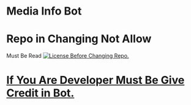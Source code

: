 # Media Info Bot

# Repo in Changing Not Allow
Must Be Read <a href="https://t.me/DKBOTZ"><img src="https://img.shields.io/github/license/DKBOTZHELP/Media-Info-Bot?style=for-the-badge" alt="License"> Before Changing Repo.

# If You Are Developer Must Be Give Credit in Bot.
